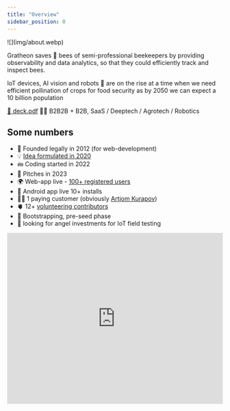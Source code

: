 ```yaml
---
title: "Overview"
sidebar_position: 0
---
```

<div style={{ height:150, overflow:"hidden", verticalAlign:"middle", marginBottom:10, borderRadius:5 }}><div style={{ marginTop: "-10%" }}>
![](img/about.webp)
</div></div>

Gratheon saves 🐝 bees of semi-professional beekeepers by providing observability and data analytics, so that they could efficiently track and inspect bees.

IoT devices, AI vision and robots 🤖 are on the rise at a time when we need efficient pollination of crops for food security as by 2050 we can expect a 10 billion population

[📑 deck.pdf](deck.pdf)
💁🏻 B2B2B + B2B, SaaS / Deeptech / Agrotech / Robotics

## Some numbers

- 🐣 Founded legally in 2012 (for web-development)
- 💡 [Idea formulated in 2020](https://www.youtube.com/watch?v=gM3AJEAhmXc)
- 🖮 Coding started in 2022
- 📢 Pitches in 2023
- 🌍 Web-app live - [100+ registered users](https://www.notion.so/KPIs-and-Business-metrics-a0707c4260194f36b7f86dfd28964edf?pvs=21)
- 📱 Android app live 10+ installs
- 🤲🏻 1 paying customer (obviously [Artjom Kurapov](company/Team/Artjom%20Kurapov.md))
- 🫀 12+ [volunteering contributors](Volunteers%20❤️‍🔥.md)
- 🚀 Bootstrapping, pre-seed phase
- 🪽 looking for angel investments for IoT field testing


<iframe width="100%" height="400" src="https://www.youtube.com/embed/lcJt2vBEJew" title="About Gratheon" frameborder="0" allow="accelerometer; autoplay; clipboard-write; encrypted-media; gyroscope; picture-in-picture; web-share" referrerpolicy="strict-origin-when-cross-origin" allowfullscreen></iframe>